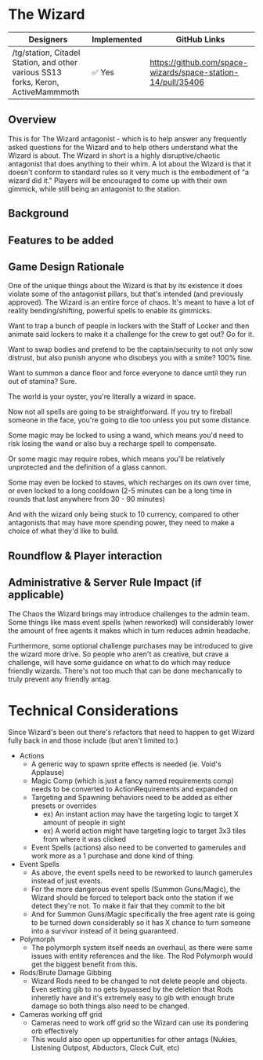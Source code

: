 # The Wizard
<!-- Your title should convey the basic jist of your proposed changes. It should be short because the text will be linked in the sidebar. -->

| Designers                                                                         | Implemented     | GitHub Links |
|-----------------------------------------------------------------------------------|-----------------|--|
| /tg/station, Citadel Station, and other various SS13 forks, Keron, ActiveMammmoth | :white_check_mark: Yes | https://github.com/space-wizards/space-station-14/pull/35406 |

<!--
`Designers` should be the names that you use on GitHub and/or Discord. This is optional but strongly recommended, since:

- This acknowledges credit where it is due
- People who are confused about the written intent can use this information to contact the authors

`Implemented` is the status of the feature.

Github links can include multiple PRs, if relevant.
-->

## Overview

<!-- A very short, maybe three sentence summary of what this proposal is about. A high level "overview" or "what this adds". -->

This is for The Wizard antagonist - which is to help answer any frequently asked questions for the Wizard and to help 
others understand what the Wizard is about. The Wizard in short is a highly disruptive/chaotic antagonist that does
anything to their whim. A lot about the Wizard is that it doesn't conform to standard rules so it very much is the
embodiment of "a wizard did it." Players will be encouraged to come up with their own gimmick, while still being an
antagonist to the station.

## Background

<!--
Summarize any information that is needed to contextualize the proposed changes, e.g. the current state of the game.

Also link any relevant discussions on Discord, GitHub, or HackMD that are relevant to the proposal.
-->

## Features to be added

<!-- Give a description of what game mechanics you would like to add or change. This should be a general overview, with enough details on critical design points that someone can directly implement the feature from this design document. Exact numbers for game balance however are not necessary, as these can be adjusted later either during development or after it has been implemented, but mention *what* will have to be balanced and what needs to be considered when doing so. -->

## Game Design Rationale

<!--
Consider addressing:
- How does the feature align with our [Core Design Principles](../space-station-14/core-design/design-principles.md) and game philosphy?
- What makes this feature enjoyable or rewarding for players?
- Does it introduce meaningful choices, risk vs. reward, or new strategies?
- How does it enhance player cooperation, competition, or emergent gameplay?
- If the feature is a new antagonist, how does it fit into the corresponding [design pillars](../space-station-14/round-flow/antagonists.md)?
-->

One of the unique things about the Wizard is that by its existence it does violate some of the antagonist pillars, but that's intended (and previously approved).
The Wizard is an entire force of chaos. It's meant to have a lot of reality bending/shifting, powerful spells to enable its gimmicks.

Want to trap a bunch of people in lockers with the Staff of Locker and then animate said lockers to make it a challenge for the 
crew to get out? Go for it.

Want to swap bodies and pretend to be the captain/security to not only sow distrust, but also punish anyone who disobeys you with a smite?
100% fine.

Want to summon a dance floor and force everyone to dance until they run out of stamina? Sure.

The world is your oyster, you're literally a wizard in space.

Now not all spells are going to be straightforward. If you try to fireball someone in the face, you're going to die too unless you put some distance.

Some magic may be locked to using a wand, which means you'd need to risk losing the wand or also buy a recharge spell to compensate.

Or some magic may require robes, which means you'll be relatively unprotected and the definition of a glass cannon.

Some may even be locked to staves, which recharges on its own over time, or even locked to a long cooldown (2-5 minutes can be a long time in rounds that last anywhere from 30 - 90 minutes)

And with the wizard only being stuck to 10 currency, compared to other antagonists that may have more spending power, they need to make a choice of what they'd like to build.

## Roundflow & Player interaction

<!--
Consider addressing:
- At what point in the round does the feature come into play? Does it happen every round? How does it affect the round pace?
- How do you wish for players to interact with your feature and how should they not interact with it? How is this mechanically enforced?
- Which department will interact with the feature? How does the feature fit into the [design document](../space-station-14/departments.md) for that department?
-->

## Administrative & Server Rule Impact (if applicable)

<!--
- Does this feature introduce any new rule enforcement challenges or additional workload for admins?
- Could this feature increase the likelihood of griefing, rule-breaking, or player disputes?
- How are the rules enforced mechanically by way the feature will be implemented?
-->

The Chaos the Wizard brings may introduce challenges to the admin team. 
Some things like mass event spells (when reworked) will considerably lower the amount of free agents it makes which in turn reduces admin headache.

Furthermore, some optional challenge purchases may be introduced to give the wizard more drive. So people who aren't as creative, but crave a challenge, will have some guidance on what to do which may reduce friendly wizards. There's not too much that can be done mechanically to truly prevent any friendly antag.

# Technical Considerations

<!--
- Are there any anticipated performance impacts?
- Does the feature require new systems, UI elements, or refactors of existing ones?
- For required UI elements, give a short description or a mockup of how they should look like (for example a radial menu, actions & alerts, navmaps, or other window types)
-->

Since Wizard's been out there's refactors that need to happen to get Wizard fully back in and those include (but aren't limited to:)
- Actions
  - A generic way to spawn sprite effects is needed (ie. Void's Applause)
  - Magic Comp (which is just a fancy named requirements comp) needs to be converted to ActionRequirements and expanded on
  - Targeting and Spawning behaviors need to be added as either presets or overrides
    - ex) An instant action may have the targeting logic to target X amount of people in sight
    - ex) A world action might have targeting logic to target 3x3 tiles from where it was clicked
  - Event Spells (actions) also need to be converted to gamerules and work more as a 1 purchase and done kind of thing.
- Event Spells
  - As above, the event spells need to be reworked to launch gamerules instead of just events.
  - For the more dangerous event spells (Summon Guns/Magic), the Wizard should be forced to teleport back onto the station if we detect they're not. To make it fair that they commit to the bit
  - And for Summon Guns/Magic specifically the free agent rate is going to be turned down considerably so it has X chance to turn someone into a survivor instead of it being guaranteed.
- Polymorph
  - The polymorph system itself needs an overhaul, as there were some issues with entity references and the like. The Rod Polymorph would get the biggest benefit from this.
- Rods/Brute Damage Gibbing
  - Wizard Rods need to be changed to not delete people and objects. Even setting gib to no gets bypassed by the deletion that Rods inheretly have and it's extremely easy to gib with enough brute damage so both things also need to be changed.
- Cameras working off grid
  - Cameras need to work off grid so the Wizard can use its pondering orb effectively
  - This would also open up oppertunities for other antags (Nukies, Listening Outpost, Abductors, Clock Cult, etc)